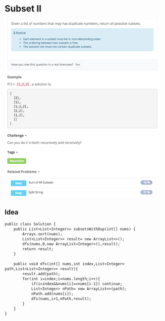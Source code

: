 # Subset II

![](../../../../../.gitbook/assets/screen-shot-2018-03-05-at-3.45.25-pm.png)

## Idea

```text
public class Solution {
    public List<List<Integer>> subsetsWithDup(int[] nums) {
        Arrays.sort(nums);
        List<List<Integer>> result= new ArrayList<>();
        dfs(nums,0,new ArrayList<Integer>(),result);
        return result;
    }

    public void dfs(int[] nums,int index,List<Integer> path,List<List<Integer>> result){
        result.add(path);
        for(int i=index;i<nums.length;i++){
            if(i>index&&nums[i]==nums[i-1]) continue;
            List<Integer> nPath= new ArrayList<>(path);
            nPath.add(nums[i]);
            dfs(nums,i+1,nPath,result);
        }
    }
}
```

